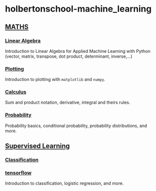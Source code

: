 # holbertonschool-machine_learning

## [MATHS](math)

### [Linear Algebra](math/linear_algebra)
Introduction to Linear Algebra for Applied Machine Learning with Python (vector, matrix, transpose, dot product, determinant, inverse,...)

### [Plotting](math/plotting)

Introduction to plotting with `matplotlib` and `numpy`.

### [Calculus](math/calculus)

Sum and product notation, derivative, integral and theirs rules.

### [Probability](math/probability)

Probability basics, conditional probability, probability distributions, and more.

## [Supervised Learning](supervised_learning)

### [Classification](supervised_learning/classification)

### [tensorflow](supervised_learning/tensorflow)

Introduction to classification, logistic regression, and more.
